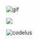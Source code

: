 ![gif](https://giffiles.alphacoders.com/822/8223.gif)

![ ](https://komarev.com/ghpvc/?username=codelust&color=brightgreen&style=plastic)

<p><img src="https://github-readme-stats.vercel.app/api/top-langs?username=codelust&show_icons=true&layout=compact" alt="codelus" /></p>



 



